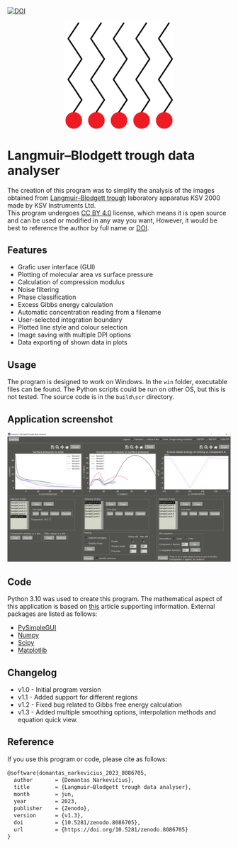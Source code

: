 [![DOI](https://zenodo.org/badge/DOI/10.5281/zenodo.8086705.svg)](https://doi.org/10.5281/zenodo.8086705)

<p align="center">
<img width="250" src="./resources/title_img.png"/>
</p>


# Langmuir–Blodgett trough data analyser

The creation of this program was to simplify the analysis of the images obtained from [Langmuir–Blodgett trough](https://en.wikipedia.org/wiki/Langmuir%E2%80%93Blodgett_trough) laboratory apparatus KSV 2000
made by KSV Instruments Ltd.<br />
This program undergoes [CC BY 4.0](https://github.com/dnarkevi/lb-trough-data-analyser/blob/main/LICENSE.md) license, which means it is open source and can be used or modified in any way you want,
However, it would be best to reference the author by full name or [DOI](https://doi.org/10.5281/zenodo.8086705).

## Features

- Grafic user interface (GUI)
- Plotting of molecular area vs surface pressure
- Calculation  of compression modulus
- Noise filtering
- Phase classification
- Excess Gibbs energy calculation
- Automatic concentration reading from a filename
- User-selected integration boundary
- Plotted line style and colour selection
- Image saving with multiple DPI options
- Data exporting of shown data in plots

## Usage

The program is designed to work on Windows. In the `win` folder, executable files can be found. The Python scripts could be run on other OS, but this is not tested.
The source code is in the `build\scr` directory.

## Application screenshot

<p align="center">
<img width="720" src="./resources/demo1.png"/>
</p>

## Code

Python 3.10 was used to create this program. The mathematical aspect of this application is based on [this](https://pubs.acs.org/doi/10.1021/acs.jpcb.5b03604)
article supporting information. External packages are listed as follows:

- [PySimpleGUI](https://www.pysimplegui.org/)
- [Numpy](http://www.numpy.org/)
- [Scipy](https://www.scipy.org/)
- [Matplotlib](https://matplotlib.org/)

## Changelog

- v1.0 - Initial program version
- v1.1 - Added support for different regions
- v1.2 - Fixed bug related to Gibbs free energy calculation
- v1.3 - Added multiple smoothing options, interpolation methods and equation quick view.

## Reference

If you use this program or code, please cite as follows:
```
@software{domantas_narkevicius_2023_8086705,
  author       = {Domantas Narkevičius},
  title        = {Langmuir–Blodgett trough data analyser},
  month        = jun,
  year         = 2023,
  publisher    = {Zenodo},
  version      = {v1.3},
  doi          = {10.5281/zenodo.8086705},
  url          = {https://doi.org/10.5281/zenodo.8086705}
}
```
